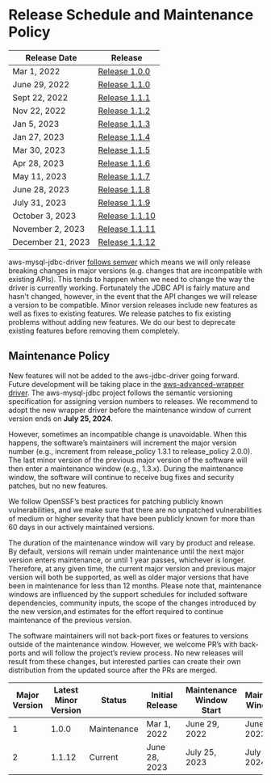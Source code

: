 # Release Schedule and Maintenance Policy
| Release Date      | Release                                                                         |
|-------------------|---------------------------------------------------------------------------------|
| Mar 1, 2022       | [Release 1.0.0](https://github.com/awslabs/aws-mysql-jdbc/releases/tag/1.0.0)   |  
| June 29, 2022     | [Release 1.1.0](https://github.com/awslabs/aws-mysql-jdbc/releases/tag/1.1.0)   | 
| Sept 22, 2022     | [Release 1.1.1](https://github.com/awslabs/aws-mysql-jdbc/releases/tag/1.1.1)   |
| Nov 22, 2022      | [Release 1.1.2](https://github.com/awslabs/aws-mysql-jdbc/releases/tag/1.1.2)   |  
| Jan 5, 2023       | [Release 1.1.3](https://github.com/awslabs/aws-mysql-jdbc/releases/tag/1.1.3)   |
| Jan 27, 2023      | [Release 1.1.4](https://github.com/awslabs/aws-mysql-jdbc/releases/tag/1.1.4)   |
| Mar 30, 2023      | [Release 1.1.5](https://github.com/awslabs/aws-mysql-jdbc/releases/tag/1.1.5)   |
| Apr 28, 2023      | [Release 1.1.6](https://github.com/awslabs/aws-mysql-jdbc/releases/tag/1.1.6)   |
| May 11, 2023      | [Release 1.1.7](https://github.com/awslabs/aws-mysql-jdbc/releases/tag/1.1.7)   |
| June 28, 2023     | [Release 1.1.8](https://github.com/awslabs/aws-mysql-jdbc/releases/tag/1.1.8)   |
| July 31, 2023     | [Release 1.1.9](https://github.com/awslabs/aws-mysql-jdbc/releases/tag/1.1.9)   |
| October 3, 2023   | [Release 1.1.10](https://github.com/awslabs/aws-mysql-jdbc/releases/tag/1.1.10) |
| November 2, 2023  | [Release 1.1.11](https://github.com/awslabs/aws-mysql-jdbc/releases/tag/1.1.11) |
| December 21, 2023 | [Release 1.1.12](https://github.com/awslabs/aws-mysql-jdbc/releases/tag/1.1.12) |


aws-mysql-jdbc-driver [follows semver](https://semver.org/#semantic-versioning-200) which means we will only release
breaking changes in major versions (e.g. changes that are incompatible with existing APIs). This tends to happen when we need to change
the way the driver is currently working. Fortunately the JDBC API is fairly mature and hasn't changed, however, in the event that
the API changes we will release a version to be compatible. Minor version releases include new features as well as fixes to existing
features. We release patches to fix existing problems without adding new features. We do our best to deprecate existing features before
removing them completely.

## Maintenance Policy

New features will not be added to the aws-jdbc-driver going forward. Future development will be taking place in the
[aws-advanced-wrapper driver](https://github.com/awslabs/aws-advanced-jdbc-wrapper).
The aws-mysql-jdbc project follows the semantic versioning specification for assigning version numbers
to releases. We recommend to adopt the new wrapper driver before the maintenance window of current version ends on **July 25, 2024**.

However, sometimes an incompatible change is unavoidable. When this happens, the software’s maintainers will increment
the major version number (e.g., increment from release_policy 1.3.1 to release_policy 2.0.0).
The last minor version of the previous major version of the software will then enter a maintenance window
(e.g., 1.3.x). During the maintenance window, the software will continue to receive bug fixes and security patches,
but no new features.

We follow OpenSSF’s best practices for patching publicly known vulnerabilities, and we make sure that there are
no unpatched vulnerabilities of medium or higher severity that have been publicly known for more than 60 days
in our actively maintained versions.

The duration of the maintenance window will vary by product and release. By default, versions will remain under maintenance
until the next major version enters maintenance, or until 1 year passes, whichever is longer. Therefore, at any given time,
the current major version and previous major version will both be supported, as well as older major versions that have been
in maintenance for less than 12 months. Please note that, maintenance windows are influenced by the support schedules for included
software dependencies, community inputs, the scope of the changes introduced by the new version,and estimates for the effort
required to continue maintenance of the previous version.

The software maintainers will not back-port fixes or features to versions outside of the maintenance window.
However, we welcome PR’s with back-ports and will follow the project’s review process.
No new releases will result from these changes, but interested parties can create their own distribution
from the updated source after the PRs are merged.

| Major Version | Latest Minor Version | Status      | Initial Release | Maintenance Window Start | Maintenance Window End |
|---------------|----------------------|-------------|-----------------|--------------------------|------------------------|
| 1             | 1.0.0                | Maintenance | Mar 1, 2022     | June 29, 2022            | June 29, 2023          |
| 2             | 1.1.12               | Current     | June 28, 2023   | July 25, 2023            | July 25, 2024          |
